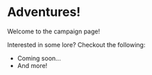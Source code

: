 # Adventures!
Welcome to the campaign page!

Interested in some lore? Checkout the following:
 - Coming soon...
 - And more!